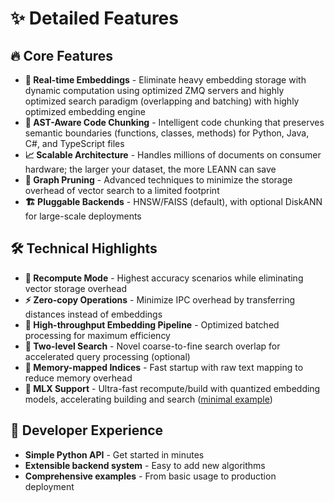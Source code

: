 # ✨ Detailed Features

## 🔥 Core Features

- **🔄 Real-time Embeddings** - Eliminate heavy embedding storage with dynamic computation using optimized ZMQ servers and highly optimized search paradigm (overlapping and batching) with highly optimized embedding engine
- **🧠 AST-Aware Code Chunking** - Intelligent code chunking that preserves semantic boundaries (functions, classes, methods) for Python, Java, C#, and TypeScript files
- **📈 Scalable Architecture** - Handles millions of documents on consumer hardware; the larger your dataset, the more LEANN can save
- **🎯 Graph Pruning** - Advanced techniques to minimize the storage overhead of vector search to a limited footprint
- **🏗️ Pluggable Backends** - HNSW/FAISS (default), with optional DiskANN for large-scale deployments

## 🛠️ Technical Highlights
- **🔄 Recompute Mode** - Highest accuracy scenarios while eliminating vector storage overhead
- **⚡ Zero-copy Operations** - Minimize IPC overhead by transferring distances instead of embeddings
- **🚀 High-throughput Embedding Pipeline** - Optimized batched processing for maximum efficiency
- **🎯 Two-level Search** - Novel coarse-to-fine search overlap for accelerated query processing (optional)
- **💾 Memory-mapped Indices** - Fast startup with raw text mapping to reduce memory overhead
- **🚀 MLX Support** - Ultra-fast recompute/build with quantized embedding models, accelerating building and search ([minimal example](../examples/mlx_demo.py))

## 🎨 Developer Experience

- **Simple Python API** - Get started in minutes
- **Extensible backend system** - Easy to add new algorithms
- **Comprehensive examples** - From basic usage to production deployment
